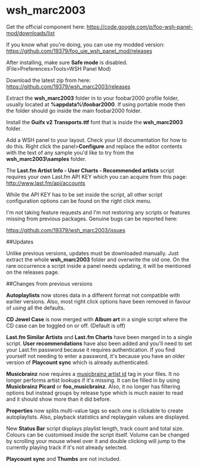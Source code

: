 # wsh_marc2003

Get the official component here: https://code.google.com/p/foo-wsh-panel-mod/downloads/list

If you know what you're doing, you can use my modded version: https://github.com/19379/foo_uie_wsh_panel_mod/releases

After installing, make sure **Safe mode** is disabled. (File>Preferences>Tools>WSH Panel Mod)

Download the latest zip from here: https://github.com/19379/wsh_marc2003/releases

Extract the **wsh_marc2003** folder in to your foobar2000 profile folder, 
usually located at **%appdata%\foobar2000**. If using portable mode then the folder should go inside the main
foobar2000 folder.

Install the **Guifx v2 Transports.ttf** font that is inside the **wsh_marc2003** folder.

Add a WSH panel to your layout. Check your UI documentation for how to do this. Right click the panel>**Configure**
and replace the editor contents with the text of any sample you'd like to try from the **wsh_marc2003\samples** folder.

The **Last.fm Artist Info - User Charts - Recommended artists** script requires your own Last.fm API KEY which
you can acquire from this page: http://www.last.fm/api/accounts 

While the API KEY has to be set inside the script, all other script configuration options can be found
on the right click menu.

I'm not taking feature requests and I'm not restoring any scripts or features missing from previous packages. Genuine bugs can be reported here:

https://github.com/19379/wsh_marc2003/issues

##Updates

Unlike previous versions, updates must be downloaded manually. Just extract the whole **wsh_marc2003** folder and overwrite the old one. On the rare occurrence a script inside a panel needs updating, it will be mentioned on the releases page.

##Changes from previous versions

**Autoplaylists** now stores data in a different format not compatible with earlier versions. Also, most right click options have been removed in favour of using all the defaults.

**CD Jewel Case** is now merged with **Album art** in a single script where the CD case can be toggled on or off. (Default is off)

**Last.fm Similar Artists** and **Last.fm Charts** have been merged in to a single script. **User recommendations** have also been added and you'll need to set your Last.fm password because it requires authentication. If you find yourself not needing to enter a password, it's because you have an older version of **Playcount sync** which is already authenticated.

**Musicbrainz** now requires a [musicbrainz artist id](https://musicbrainz.org/doc/MusicBrainz_Identifier) tag in your files. It no longer performs artist lookups if it's missing. It can be filled in by using **Musicbrainz Picard** or **foo_musicbrainz**. Also, it no longer has filtering options but instead groups by release type which is much easier to read and it should show more than it did before.

**Properties** now splits multi-value tags so each one is clickable to create autoplaylists. Also, playback statistics and replaygain values are displayed.

New **Status Bar** script displays playlist length, track count and total size. Colours can be customised inside the script itself. Volume can be changed by scrolling your mouse wheel over it and double clicking will jump to the currently playing track if it's not already selected.

**Playcount sync** and **Thumbs** are not included.


